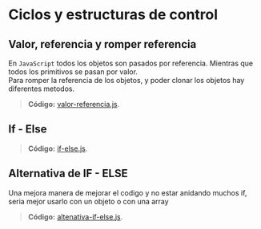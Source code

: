# Ciclos y estructuras de control
## Valor, referencia y romper referencia
En `JavaScript` todos los objetos son pasados por referencia. Mientras que todos los primitivos se pasan por valor.<br>
Para romper la referencia de los objetos, y poder clonar los objetos hay diferentes metodos.
> **Código:**
> [valor-referencia.js](/s4-estrutura-control-flujo/src/js/33-valor-referencia.js).

## If - Else
> **Código:**
> [if-else.js](/s4-estrutura-control-flujo/src/js/34-if-else.js).

## Alternativa de IF - ELSE
Una mejora manera de mejorar el codigo y no estar anidando muchos if, seria mejor usarlo con un objeto o con una array
> **Código:**
> [altenativa-if-else.js](/s4-estrutura-control-flujo/src/js/35-alternativa-if-else.js).